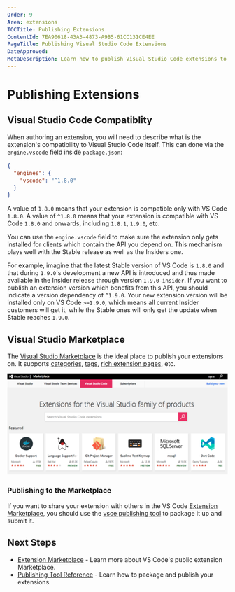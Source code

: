 ```yaml
---
Order: 9
Area: extensions
TOCTitle: Publishing Extensions
ContentId: 7EA90618-43A3-4873-A9B5-61CC131CE4EE
PageTitle: Publishing Visual Studio Code Extensions
DateApproved:
MetaDescription: Learn how to publish Visual Studio Code extensions to the public Marketplace and share them with other developers.
---
```


# Publishing Extensions

## Visual Studio Code Compatiblity

When authoring an extension, you will need to describe what is the extension's compatibility to Visual Studio Code itself. This can done via the `engine.vscode` field inside `package.json`:

```json
{
  "engines": {
    "vscode": "^1.8.0"
  }
}
```

A value of `1.8.0` means that your extension is compatible only with VS Code `1.8.0`. A value of `^1.8.0` means that your extension is compatible with VS Code `1.8.0` and
onwards, including `1.8.1`, `1.9.0`, etc.

You can use the `engine.vscode` field to make sure the extension only gets installed for clients which contain the API you depend on. This mechanism plays well with the
Stable release as well as the Insiders one.

For example, imagine that the latest Stable version of VS Code is `1.8.0` and that during `1.9.0`'s development a new API is introduced and thus made available in the Insider release through version `1.9.0-insider`. If you want to publish an extension version which benefits from this API, you should indicate a version dependency of `^1.9.0`. Your new extension version will be installed only on VS Code `>=1.9.0`, which means all current Insider customers will get it, while the Stable ones will only get the update when Stable reaches `1.9.0`.

## Visual Studio Marketplace

The [Visual Studio Marketplace](https://marketplace.visualstudio.com/vscode) is the ideal place to publish your extensions on. It supports [categories](https://marketplace.visualstudio.com/search?target=VSCode&category=Debuggers&sortBy=Downloads), [tags](https://marketplace.visualstudio.com/search?term=tag%3Apython&target=VSCode&sortBy=Relevance), [rich extension pages](https://marketplace.visualstudio.com/items?itemName=ms-vscode.csharp), etc.

[![marketplace](images/publish-extension/marketplace.png)](https://marketplace.visualstudio.com/vscode)

### Publishing to the Marketplace

If you want to share your extension with others in the VS Code [Extension Marketplace](/docs/editor/extension-gallery.md), you should use the [vsce publishing tool](/docs/tools/vscecli.md) to package it up and submit it.

## Next Steps

* [Extension Marketplace](/docs/editor/extension-gallery.md) - Learn more about VS Code's public extension Marketplace.
* [Publishing Tool Reference](/docs/tools/vscecli.md) - Learn how to package and publish your extensions.
